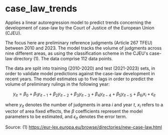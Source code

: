 # case_law_trends

Applies a linear autoregression model to predict trends concerning the development of case-law by the Court of Justice of the European Union (CJEU). 

The focus here are preliminary reference judgments (Article 267 TFEU) between 2010 and 2023. The model tracks the volume of judgments across nine different areas, as using the classification scheme in the CJEU's case-law directory (1). The data comprise 112 data points.

The data are split into training (2010-2020) and test (2021-2023) sets, in order to validate model predictions against the case-law development in recent years. The model estimates up to five lags in order to predict the volume of preliminary rulings in the following year:

```math

y_{it} = \beta_0 + \beta_1 y_{it-1} + \beta_2 y_{it-2} + \beta_3 y_{it-3} + \beta_4 y_{it-4} + \beta_5 y_{it-5} + \beta_{6i} x_{i} + \epsilon_{it}

```

where $y_{it}$ denotes the number of judgments in area $i$ and year $t$, $x_{i}$ refers to a vector of area fixed effects, the $\beta$ coefficients represent the model parameters to be estimated, and $\epsilon_{it}$ denotes the error term.

Source:
(1) https://eur-lex.europa.eu/browse/directories/new-case-law.html